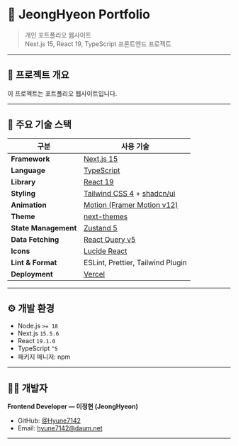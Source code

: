 # 📘 JeongHyeon Portfolio

> 개인 포트폴리오 웹사이트  
> Next.js 15, React 19, TypeScript 프론트엔드 프로젝트

---

## 🚀 프로젝트 개요

이 프로젝트는 포트폴리오 웹사이트입니다.

---

## 🧩 주요 기술 스택

| 구분                 | 사용 기술                                                                        |
| -------------------- | -------------------------------------------------------------------------------- |
| **Framework**        | [Next.js 15](https://nextjs.org/)                                                |
| **Language**         | [TypeScript](https://www.typescriptlang.org/)                                    |
| **Library**          | [React 19](https://react.dev/)                                                   |
| **Styling**          | [Tailwind CSS 4](https://tailwindcss.com/) + [shadcn/ui](https://ui.shadcn.com/) |
| **Animation**        | [Motion (Framer Motion v12)](https://motion.dev/)                                |
| **Theme**            | [next-themes](https://github.com/pacocoursey/next-themes)                        |
| **State Management** | [Zustand 5](https://zustand-demo.pmnd.rs/)                                       |
| **Data Fetching**    | [React Query v5](https://tanstack.com/query/latest)                              |
| **Icons**            | [Lucide React](https://lucide.dev/)                                              |
| **Lint & Format**    | ESLint, Prettier, Tailwind Plugin                                                |
| **Deployment**       | [Vercel](https://vercel.com/)                                                    |

---

## ⚙️ 개발 환경

- Node.js `>= 18`
- Next.js `15.5.6`
- React `19.1.0`
- TypeScript `^5`
- 패키지 매니저: npm

---

## 🧑‍💻 개발자

**Frontend Developer — 이정현 (JeongHyeon)**

- GitHub: [@Hyune7142](https://github.com/Hyune7142)
- Email: hyune7142@daum.net

---
